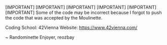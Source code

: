 [IMPORTANT] [IMPORTANT] [IMPORTANT] [IMPORTANT] [IMPORTANT] [IMPORTANT] 
Some of the code may be incorrect because I forgot to push the code that was accepted by the Moulinette.

Coding School: 42Vienna
Website: https://www.42vienna.com/

~ Randominette Enjoyer, reozbay
